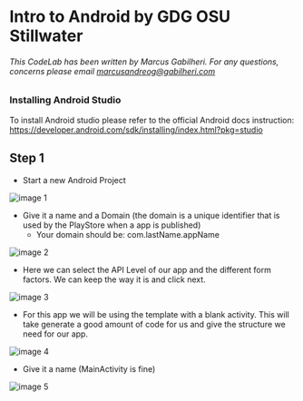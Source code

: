 # Intro to Android by GDG OSU Stillwater

###### This CodeLab has been written by Marcus Gabilheri. For any questions, concerns please email marcusandreog@gabilheri.com


### Installing Android Studio

To install Android studio please refer to the official Android docs instruction: https://developer.android.com/sdk/installing/index.html?pkg=studio

## Step 1

* Start a new Android Project

![image 1](https://github.com/fnk0/MagicBall/blob/master/images/first.png?raw=true)

* Give it a name and a Domain (the domain is a unique identifier that is used by the PlayStore when a app is published)
    * Your domain should be: com.lastName.appName

![image 2](https://github.com/fnk0/MagicBall/blob/master/images/second.png?raw=true)

* Here we can select the API Level of our app and the different form factors. We can keep the way it is and click next.

![image 3](https://github.com/fnk0/MagicBall/blob/master/images/third.png?raw=true)

* For this app we will be using the template with a blank activity. This will take generate a good amount of code for us and give the structure we need for our app.

![image 4](https://github.com/fnk0/MagicBall/blob/master/images/fourth.png?raw=true)

* Give it a name (MainActivity is fine)

![image 5](https://github.com/fnk0/MagicBall/blob/master/images/fifth.png?raw=true)